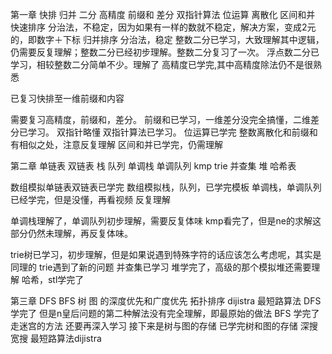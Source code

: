 第一章 快排 归并 二分 高精度 前缀和 差分 双指针算法 位运算 离散化 区间和并
快速排序   分治法，不稳定，因为如果有一样的数就不稳定，解决方案，变成2元的，即数字＋下标
归并排序   分治法，稳定
整数二分已学习，大致理解其中逻辑，仍需要反复理解；整数二分已经初步理解。整数二分复习了一次。
浮点数二分已学习，相较整数二分简单不少。理解了
高精度已学完,其中高精度除法仍不是很熟悉

已复习快排至一维前缀和内容

需要复习高精度，前缀和，差分。
前缀和已学习，一维差分没完全搞懂，二维差分已学习。
双指针略懂
双指针算法已学习。
位运算已学完
整数离散化和前缀和有相似之处，注意反复理解
区间和并已学完，仍需理解

第二章 单链表 双链表 栈 队列 单调栈 单调队列 kmp trie 并查集 堆 哈希表 

数组模拟单链表双链表已学完
数组模拟栈，队列，已学完模板
单调栈，单调队列已经学完，但是没懂，再看视频 反复理解

单调栈理解了，单调队列初步理解，需要反复体味
kmp看完了，但是ne的求解这部分仍然未理解，再反复体味。

trie树已学习，初步理解，但是如果说遇到特殊字符的话应该怎么考虑呢，其实是同理的  trie遇到了新的问题
并查集已学习
堆学完了，高级的那个模拟堆还需要理解 
哈希，stl学完了

第三章 DFS BFS 树 图 的深度优先和广度优先 拓扑排序 dijistra 最短路算法
DFS学完了  但是n皇后问题的第二种解法没有完全理解，即最原始的做法
BFS 学完了走迷宫的方法 还要再深入学习
接下来是树与图的存储
已学完树和图的存储 深搜宽搜
最短路算法dijistra
